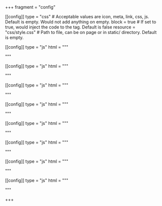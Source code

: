 +++
fragment = "config"

[[config]]
  type = "css" # Acceptable values are icon, meta, link, css, js. Default is empty. Would not add anything on empty.
  block = true # If set to true, would inject the code to the <head> tag. Default is false
  resource = "css/style.css" # Path to file, can be on page or in static/ directory. Default is empty.
    
[[config]]
  type = "js"
  html = """
  <script>
var nav = document.querySelector('.prln-nav');
nav.addEventListener('toggle', function (event) {
	// Only run if the prlnDD is open
	if (!event.target.open) return;
	// Get all other open prlnDDs and close them
	var prlnDDs = nav.querySelectorAll('.prlnDD[open]');
	Array.prototype.forEach.call(prlnDDs, function (prlnDD) {
		if (prlnDD === event.target) return;
		prlnDD.removeAttribute('open');
	});
}, true);
</script>
  """
  
[[config]]
  type = "js"
  html = """
<script>
function closeAboutDetails() {
  document.getElementById("aboutDetails").open = false;
}
</script>
  """
  
[[config]]
  type = "js"
  html = """
<script>
function closepSDetails() {
  document.getElementById("pSDetails").open = false;
}
</script>
  """
  
[[config]]
  type = "js"
  html = """
<script>
function closetRDetails() {
  document.getElementById("tRDetails").open = false;
}
</script>
  """
  
[[config]]
  type = "js"
  html = """
<script>
function gslFOO() {
  document.getElementById("findOutOther").checked = true;
}
</script>
  """



[[config]]
  type = "js"
  html = """
  <script>
var nav = document.querySelector('.prln-nav');
    window.addEventListener("wheel", () => {
    if (window.innerWidth>999 && (window.innerHeight>704)) {
	var prlnDDs = nav.querySelectorAll('.prlnDD[open]');
	Array.prototype.forEach.call(prlnDDs, function (prlnDD) {
		prlnDD.removeAttribute('open');
	});
    }
}, true);
</script>
  """


 

  
  
[[config]]
  type = "js"
  html = """
  <script>
var nav = document.querySelector('.prln-nav');
    window.addEventListener("wheel", () => {
    if (window.innerWidth>999){
	var prlnDDs = nav.querySelectorAll('.prlnDD[open]');
	Array.prototype.forEach.call(prlnDDs, function (prlnDD) {
		prlnDD.removeAttribute('open');
	});
    }
}, true);
</script>
  """



[[config]]
  type = "js"
  html = """
  <script>
var all_links = document.querySelectorAll('a');
for (var i = 0; i < all_links.length; i++){
       var a = all_links[i];
       if(a.hostname != location.hostname) {
               a.rel = 'noopener';
               a.target = '_blank';
       }
}
</script>
  """    
    
+++

